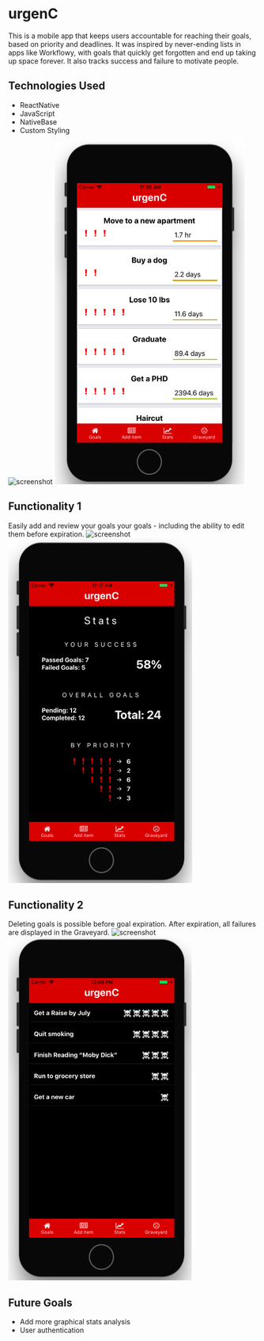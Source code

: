# urgenC
This is a mobile app that keeps users accountable for reaching their goals, based on priority and deadlines. It was inspired by never-ending lists in apps like Workflowy, with goals that quickly get forgotten and end up taking up space forever. It also tracks success and failure to motivate people.
## Technologies Used
- ReactNative
- JavaScript
- NativeBase
- Custom Styling

![screenshot](./README/ExpiringGoal.gif?raw=true)
![screenshot](./README/Main.png?raw=true)



## Functionality 1
Easily add and review your goals your goals - including the ability to edit them before expiration.
![screenshot](./README/Added.gif?raw=true)
![screenshot](./README/Stats.png?raw=true)


## Functionality 2
Deleting goals is possible before goal expiration. After expiration, all failures are displayed in the Graveyard.
![screenshot](./README/Delete.gif?raw=true)
![screenshot](./README/Graveyard.png?raw=true)

## Future Goals
- Add more graphical stats analysis
- User authentication
